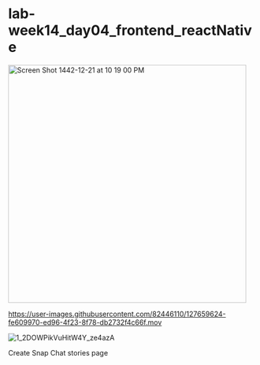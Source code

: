 # lab-week14_day04_frontend_reactNative
<img width="483" alt="Screen Shot 1442-12-21 at 10 19 00 PM" src="https://user-images.githubusercontent.com/82446110/127750344-90c4940c-a600-4386-9141-3a5e7fd2cd7a.png">

https://user-images.githubusercontent.com/82446110/127659624-fe609970-ed96-4f23-8f78-db2732f4c66f.mov


![1_2DOWPikVuHitW4Y_ze4azA](https://user-images.githubusercontent.com/46518982/127336995-7f157ad6-e7dd-4b25-9251-73ced70fa5af.jpeg)

Create Snap Chat stories page

